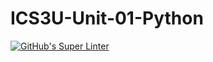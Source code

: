 # ICS3U-Unit-01-Python

[![GitHub's Super Linter](https://github.com/ICS3U-Unit-01-Python/workflows/GitHub's%20Super%20Linter/badge.svg)](https://github.com/ICS3U-Unit-01-Python/actions)
